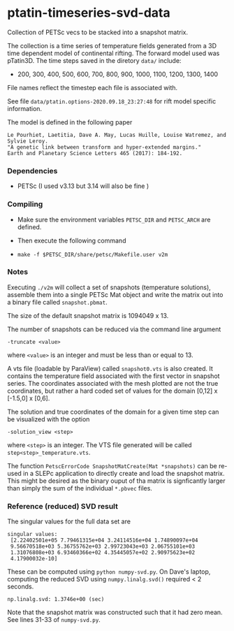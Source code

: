 # ptatin-timeseries-svd-data
Collection of PETSc vecs to be stacked into a snapshot matrix.

The collection is a time series of temperature fields generated from a 3D time dependent model of continental rifting. The forward model used was pTatin3D. The time steps saved in the diretory `data/` include:

* 200, 300, 400, 500, 600, 700, 800, 900, 1000, 1100, 1200, 1300, 1400

File names reflect the timestep each file is associated with.



See file `data/ptatin.options-2020.09.18_23:27:48` for rift model specific information.

The model is defined in the following paper
```
Le Pourhiet, Laetitia, Dave A. May, Lucas Huille, Louise Watremez, and Sylvie Leroy. 
"A genetic link between transform and hyper-extended margins." 
Earth and Planetary Science Letters 465 (2017): 184-192.
```

### Dependencies

* PETSc (I used v3.13 but 3.14 will also be fine )



### Compiling 

* Make sure the environment variables `PETSC_DIR` and `PETSC_ARCH` are defined.

* Then execute the following command

* ```
  make -f $PETSC_DIR/share/petsc/Makefile.user v2m
  ```

  



### Notes

Executing `./v2m` will collect a set of snapshots (temperature solutions), assemble them into a single PETSc Mat object and write the matrix out into a binary file called `snapshot.pbmat`.

The size of the default snapshot matrix is 1094049 x 13.

The number of snapshots can be reduced via the command line argument 

```
-truncate <value>
```

where `<value>` is an integer and must be less than or equal to 13.

A vts file (loadable by ParaView) called `snapshot0.vts` is also created. It contains the temperature field associated with the first vector in snapshot series. The coordinates associated with the mesh plotted are not the true coordinates, but rather a hard coded set of values for the domain [0,12] x [-1.5,0] x [0,6].

The solution and true coordinates of the domain for a given time step can be visualized with the option

```
-solution_view <step>
```

where `<step>` is an integer. The VTS file generated will be called `step<step>_temperature.vts`.

The function `PetscErrorCode SnapshotMatCreate(Mat *snapshots)` can be re-used in a SLEPc application to directly create and load the snapshot matrix. This might be desired as the binary ouput of tha matrix is signficantly larger than simply the sum of the individual `*.pbvec` files.



### Reference (reduced) SVD result

The singular values for the full data set are

```
singular values:
 [2.22402501e+05 7.79461315e+04 3.24114516e+04 1.74890097e+04
 9.56670518e+03 5.36755762e+03 2.99723043e+03 2.06755101e+03
 1.31076808e+03 6.93460366e+02 4.35445057e+02 2.90975623e+02
 4.17900032e-10]
```

These can be computed using `python numpy-svd.py`. On Dave's laptop, computing the reduced SVD using `numpy.linalg.svd()` required < 2 seconds.

```
np.linalg.svd: 1.3746e+00 (sec)
```

Note that the snapshot matrix was constructed such that it had zero mean. See lines 31-33 of `numpy-svd.py`.

